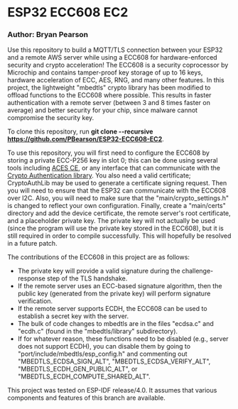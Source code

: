 # ESP32 ECC608 EC2

### Author: Bryan Pearson

Use this repository to build a MQTT/TLS connection between your ESP32 and a remote AWS server while using a ECC608 for hardware-enforced security and crypto acceleration! The ECC608 is a security coprocessor by Microchip and contains tamper-proof key storage of up to 16 keys, hardware acceleration of ECC, AES, RNG, and many other features. In this project, the lightweight "mbedtls" crypto library has been modified to offload functions to the ECC608 where possible. This results in faster authentication with a remote server (between 3 and 8 times faster on average) and better security for your chip, since malware cannot compromise the security key.

To clone this repository, run **git clone --recursive https://github.com/PBearson/ESP32-ECC608-EC2**.

To use this repository, you will first need to configure the ECC608 by storing a private ECC-P256 key in slot 0; this can be done using several tools including [ACES CE](https://www.microchip.com/DevelopmentTools/ProductDetails/PartNO/Atmel%20Crypto%20%20Studio%20(ACES)), or any interface that can communicate with the [Crypto Authentication library](https://github.com/MicrochipTech/cryptoauthlib). You also need a valid certificate; CryptoAuthLib may be used to generate a certificate signing request. Then you will need to ensure that the ESP32 can communicate with the ECC608 over I2C. Also, you will need to make sure that the "main/crypto_settings.h" is changed to reflect your own configuration. Finally, create a "main/certs" directory and add the device certificate, the remote server's root certificate, and a placeholder private key. The private key will not actually be used (since the program will use the private key stored in the ECC608), but it is still required in order to compile successfully. This will hopefully be resolved in a future patch.

The contributions of the ECC608 in this project are as follows:
- The private key will provide a valid signature during the challenge-response step of the TLS handshake.
- If the remote server uses an ECC-based signature algorithm, then the public key (generated from the private key) will perform signature verification.
- If the remote server supports ECDH, the ECC608 can be used to establish a secret key with the server. 
- The bulk of code changes to mbedtls are in the files "ecdsa.c" and "ecdh.c" (found in the "mbedtls/library" subdirectory).
- If for whatever reason, these functions need to be disabled (e.g., server does not support ECDH), you can disable them by going to "port/include/mbedtls/esp_config.h" and commenting out "MBEDTLS_ECDSA_SIGN_ALT", "MBEDTLS_ECDSA_VERIFY_ALT", "MBEDTLS_ECDH_GEN_PUBLIC_ALT", or "MBEDTLS_ECDH_COMPUTE_SHARED_ALT".

This project was tested on ESP-IDF release/4.0. It assumes that various components and features of this branch are available.